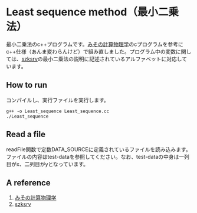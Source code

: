 Least sequence method（最小二乗法）
======================
最小二乗法のc++プログラムです。[みその計算物理学](http://www.geocities.jp/supermisosan/saisyounizyouhou1.html)のcプログラムを参考にc++仕様（あんま変わらんけど）で組み直しました。プログラム中の変数に関しては、[szksrv](http://szksrv.isc.chubu.ac.jp/lms/lms1.html)の最小二乗法の説明に記述されているアルファベットに対応しています。

How to run
----------
コンパイルし、実行ファイルを実行します。

    g++ -o Least_sequence Least_sequence.cc
    ./Least_sequence

Read a file
-----------
readFile関数で定数DATA_SOURCEに定義されているファイルを読み込みます。ファイルの内容はtest-dataを参照してください。なお、test-dataの中身は一列目がx、二列目がyとなっています。

A reference
-----------
1. [みその計算物理学](http://www.geocities.jp/supermisosan/saisyounizyouhou1.html "みその計算物理学")
2. [szksrv](http://szksrv.isc.chubu.ac.jp/lms/lms1.html "szksrv")